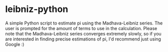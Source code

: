# leibniz-python
A simple Python script to estimate  pi using the Madhava-Leibniz series. The user is prompted for the amount of terms to use in the calculation.
Please note that the Madhava-Leibniz series converges extremely slowly, so if you are interested in finding precise estimations of pi, I'd recommend just using Google :)
